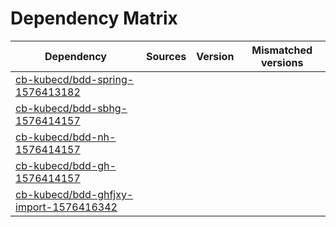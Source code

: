 # Dependency Matrix

Dependency | Sources | Version | Mismatched versions
---------- | ------- | ------- | -------------------
[cb-kubecd/bdd-spring-1576413182](https://github.com/cb-kubecd/bdd-spring-1576413182.git) |  | []() | 
[cb-kubecd/bdd-sbhg-1576414157](https://github.com/cb-kubecd/bdd-sbhg-1576414157.git) |  | []() | 
[cb-kubecd/bdd-nh-1576414157](https://github.com/cb-kubecd/bdd-nh-1576414157.git) |  | []() | 
[cb-kubecd/bdd-gh-1576414157](https://github.com/cb-kubecd/bdd-gh-1576414157.git) |  | []() | 
[cb-kubecd/bdd-ghfjxy-import-1576416342](https://github.com/cb-kubecd/bdd-ghfjxy-import-1576416342.git) |  | []() | 
